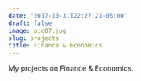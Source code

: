 ```yaml
---
date: "2017-10-31T22:27:21-05:00"
draft: false
image: pic07.jpg
slug: projects
title: Finance & Economics
---
```


My projects on Finance & Economics.